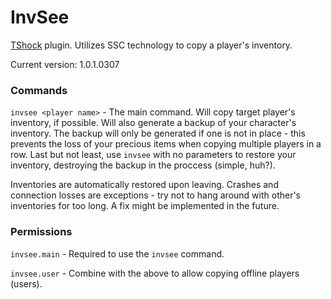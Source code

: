 InvSee
======
[TShock](https://github.com/NyxStudios/TShock/) plugin. Utilizes SSC technology to copy a player's inventory.

Current version: 1.0.1.0307


### Commands ###
`invsee <player name>` - The main command. Will copy target player's inventory, if possible. Will also generate a backup of your character's inventory. The backup will only be generated if one is not in place -  this prevents the loss of your precious items when copying multiple players in a row. Last but not least, use `invsee` with no parameters to restore your inventory, destroying the backup in the proccess (simple, huh?).

Inventories are automatically restored upon leaving. Crashes and connection losses are exceptions - try not to hang around with other's inventories for too long. A fix might be implemented in the future.


### Permissions ###
`invsee.main` - Required to use the `invsee` command.

`invsee.user` - Combine with the above to allow copying offline players (users).
